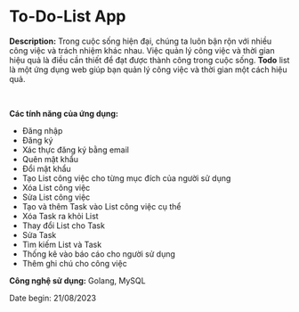 # To-Do-List App

<strong>Description:</strong>
Trong cuộc sống hiện đại, chúng ta luôn bận rộn với nhiều công việc và trách nhiệm khác nhau. Việc quản lý công việc và thời gian hiệu quả là điều cần thiết để đạt được thành công trong cuộc sống. <strong>Todo</strong> list là một ứng dụng web giúp bạn quản lý công việc và thời gian một cách hiệu quả.

<br>

<strong>Các tính năng của ứng dụng:</strong>
- Đăng nhập
- Đăng ký
- Xác thực đăng ký bằng email
- Quên mật khẩu
- Đổi mật khẩu
- Tạo List công việc cho từng mục đích của người sử dụng
- Xóa List công việc 
- Sửa List công việc
- Tạo và thêm Task vào List công việc cụ thể
- Xóa Task ra khỏi List
- Thay đổi List cho Task
- Sửa Task
- Tìm kiếm List và Task
- Thống kê vào báo cáo cho người sử dụng
- Thêm ghi chú cho công việc

<strong>Công nghệ sử dụng:</strong> Golang, MySQL

Date begin: 21/08/2023
